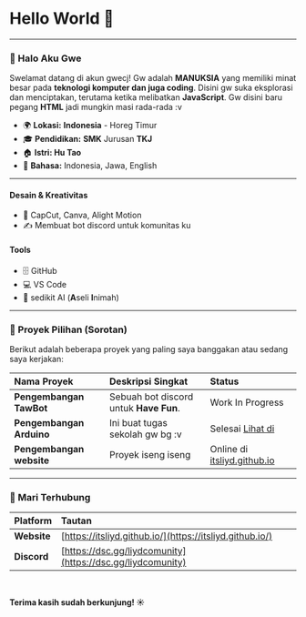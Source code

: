 # Hello World 👋
---

### 🌟 Halo Aku Gwe

Swelamat datang di akun gwecj! Gw adalah **MANUKSIA** yang memiliki minat besar pada **teknologi komputer dan juga coding**.
Disini gw suka eksplorasi dan menciptakan, terutama ketika melibatkan **JavaScript**.
Gw disini baru pegang **HTML** jadi mungkin masi rada-rada :v

* 🌍 **Lokasi:** **Indonesia** - Horeg Timur
* 🎓 **Pendidikan:** **SMK** Jurusan **TKJ**
* 🏠 **Istri: Hu Tao** 
* 💬 **Bahasa:** Indonesia, Jawa, English

---

#### Desain & Kreativitas
* 🎨 CapCut, Canva, Alight Motion
* ✍️ Membuat bot discord untuk komunitas ku

#### Tools
* 🗄️ GitHub
* 💻 VS Code
* 🤖 sedikit AI (**A**seli **I**nimah)

---

### 🎨 Proyek Pilihan (Sorotan)

Berikut adalah beberapa proyek yang paling saya banggakan atau sedang saya kerjakan:

| Nama Proyek | Deskripsi Singkat | Status |
| :--- | :--- | :--- |
| **Pengembangan TawBot** | Sebuah bot discord untuk **Have Fun**. | Work In Progress |
| **Pengembangan Arduino** | Ini buat tugas sekolah gw bg :v | Selesai [Lihat di](https://wokwi.com/projects/439071187561745409) |
| **Pengembangan website** | Proyek iseng iseng | Online di [itsliyd.github.io](https://itsliyd.github.io/) |

---

### 🔗 Mari Terhubung

| Platform | Tautan |
| :--- | :--- |
| **Website** | [https://itsliyd.github.io/](https://itsliyd.github.io/) |
| **Discord** | [https://dsc.gg/liydcomunity](https://dsc.gg/liydcomunity) |

<br>

**Terima kasih sudah berkunjung! ☀️**
